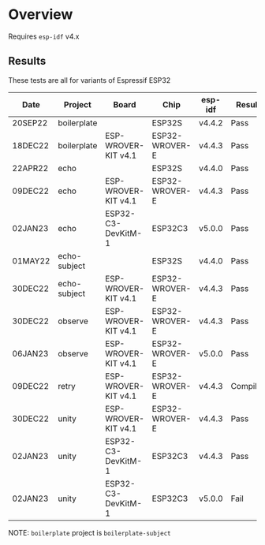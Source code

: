 # Overview

Requires `esp-idf` v4.x

## Results

These tests are all for variants of Espressif ESP32

|   Date  | Project      | Board                | Chip           | esp-idf  | Result   | Notes
| ------- | ------------ | -------------------- | -------------- | -------  | -------- | -----
| 20SEP22 | boilerplate  |                      | ESP32S         | v4.4.2   | Pass     | 
| 18DEC22 | boilerplate  | ESP-WROVER-KIT v4.1  | ESP32-WROVER-E | v4.4.3   | Pass     | 
| 22APR22 | echo         |                      | ESP32S         | v4.4.0   | Pass     | 
| 09DEC22 | echo         | ESP-WROVER-KIT v4.1  | ESP32-WROVER-E | v4.4.3   | Pass     | 
| 02JAN23 | echo         | ESP32-C3-DevKitM-1   | ESP32C3        | v5.0.0   | Pass     |
| 01MAY22 | echo-subject |                      | ESP32S         | v4.4.0   | Pass     | 
| 30DEC22 | echo-subject | ESP-WROVER-KIT v4.1  | ESP32-WROVER-E | v4.4.3   | Pass     | 
| 30DEC22 | observe      | ESP-WROVER-KIT v4.1  | ESP32-WROVER-E | v4.4.3   | Pass     | 
| 06JAN23 | observe      | ESP-WROVER-KIT v4.1  | ESP32-WROVER-E | v5.0.0   | Pass     | 
| 09DEC22 | retry        | ESP-WROVER-KIT v4.1  | ESP32-WROVER-E | v4.4.3   | Compiles | Doesn't do anything of interest yet
| 30DEC22 | unity        | ESP-WROVER-KIT v4.1  | ESP32-WROVER-E | v4.4.3   | Pass     |
| 02JAN23 | unity        | ESP32-C3-DevKitM-1   | ESP32C3        | v4.4.3   | Pass     |
| 02JAN23 | unity        | ESP32-C3-DevKitM-1   | ESP32C3        | v5.0.0   | Fail     | Compiler requires LWIP_NETCONN_SEM_PER_THREAD configuration

NOTE: `boilerplate` project is `boilerplate-subject`
